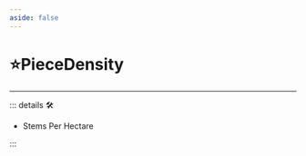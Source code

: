 ```yaml
---
aside: false
---
```

# ⭐<labor>PieceDensity</labor>

---

<!-- =================================================== -->
<!-- =================================================== -->
<!-- =================================================== -->
<!-- =================================================== -->
<!-- =================================================== -->
::: details 🛠

- Stems Per Hectare

:::
